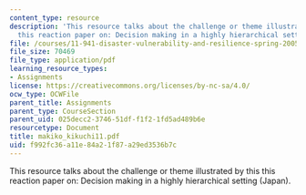 ```yaml
---
content_type: resource
description: 'This resource talks about the challenge or theme illustrated by this
  this reaction paper on: Decision making in a highly hierarchical setting (Japan).'
file: /courses/11-941-disaster-vulnerability-and-resilience-spring-2005/f992fc36a11e84a21f87a29ed3536b7c_makiko_kikuchi11.pdf
file_size: 70469
file_type: application/pdf
learning_resource_types:
- Assignments
license: https://creativecommons.org/licenses/by-nc-sa/4.0/
ocw_type: OCWFile
parent_title: Assignments
parent_type: CourseSection
parent_uid: 025decc2-3746-51df-f1f2-1fd5ad489b6e
resourcetype: Document
title: makiko_kikuchi11.pdf
uid: f992fc36-a11e-84a2-1f87-a29ed3536b7c
---
```

This resource talks about the challenge or theme illustrated by this this reaction paper on: Decision making in a highly hierarchical setting (Japan).